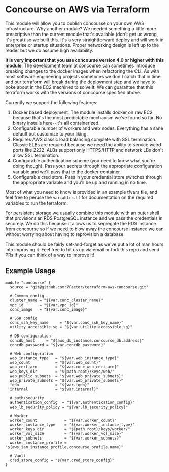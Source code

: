 # Concourse on AWS via Terraform

This module will allow you to publish concourse on your own AWS infrastructure. Why another module? We needed something a little more prescriptive than the current module that's available (don't get us wrong, it's great) so we built this. It's a very straightforward deploy and will work in enterprise or startup situations. Proper networking design is left up to the reader but we do assume high availability.

**It is very important that you use concourse version 4.0 or higher with this module**. The development team at concourse can sometimes introduce breaking changes to the docker images when refactoring the CLI. As with most software engineering projects sometimes we don't catch that in time and our terraform will break during the deployment step and we have to poke about in the EC2 machines to solve it. We can guarantee that this terraform works with the versions of concourse specified above.

Currently we support the following features:

1. Docker based deployment. The module installs docker on raw EC2 because that's the most predictable mechanism we've found so far. No binary installs here--it's all containerized.
2. Configurable number of workers and web nodes. Everything has a sane default but customize to your liking.
3. Requires AWS classic load balancing complete with SSL termination. Classic ELBs are required because we need the ability to service weird ports like 2222. ALBs support only HTTPS/HTTP and network LBs don't allow SSL termination.
4. Configurable authentication scheme (you need to know what you're doing though). Pass your secrets through the appropriate configuration variable and we'll pass that to the docker container.
5. Configurable cred store. Pass in your credential store switches through the appropriate variable and you'll be up and running in no time.

Most of what you need to know is provided in an example tfvars file, and feel free to peruse the `variables.tf` for documentation on the required variables to run the terraform.

For persistent storage we usually combine this module with an outer shell that provisions an RDS PostgreSQL instance and we pass the credentials in securely. We do this because it allows us to segregate the RDS instance from concourse so if we need to blow away the concourse instance we can without worrying about having to reprovision a database.

This module should be fairly set-and-forget as we've put a lot of man hours into improving it. Feel free to hit us up via email or fork this repo and send PRs if you can think of a way to improve it!

## Example Usage

```hcl-terraform
module "concourse" {
  source = "git@github.com:7Factor/terraform-aws-concourse.git"

  # Common config
  cluster_name = "${var.conc_cluster_name}"
  vpc_id       = "${var.vpc_id}"
  conc_image   = "${var.conc_image}"

  # SSH config
  conc_ssh_key_name     = "${var.conc_ssh_key_name}"
  utility_accessible_sg = "${var.utility_accessible_sg}"

  # DB configuration
  concdb_host     = "${aws_db_instance.concourse_db.address}"
  concdb_password = "${var.concdb_password}"

  # Web configuration
  web_instance_type   = "${var.web_instance_type}"
  web_count           = "${var.web_count}"
  web_cert_arn        = "${var.conc_web_cert_arn}"
  web_keys_dir        = "${path.root}/keys/web/"
  web_public_subnets  = "${var.web_private_subnets}"
  web_private_subnets = "${var.web_private_subnets}"
  fqdn                = "${var.fqdn}"
  internal            = "${var.internal}"

  # auth/security
  authentication_config  = "${var.authentication_config}"
  web_lb_security_policy = "${var.lb_security_policy}"

  # Worker
  worker_count            = "${var.worker_count}"
  worker_instance_type    = "${var.worker_instance_type}"
  worker_keys_dir         = "${path.root}/keys/worker/"
  worker_vol_size         = "${var.worker_vol_size}"
  worker_subnets          = "${var.worker_subnets}"
  worker_instance_profile = "${aws_iam_instance_profile.concourse_profile.name}"

  # Vault
  cred_store_config = "${var.cred_store_config}"
}
```